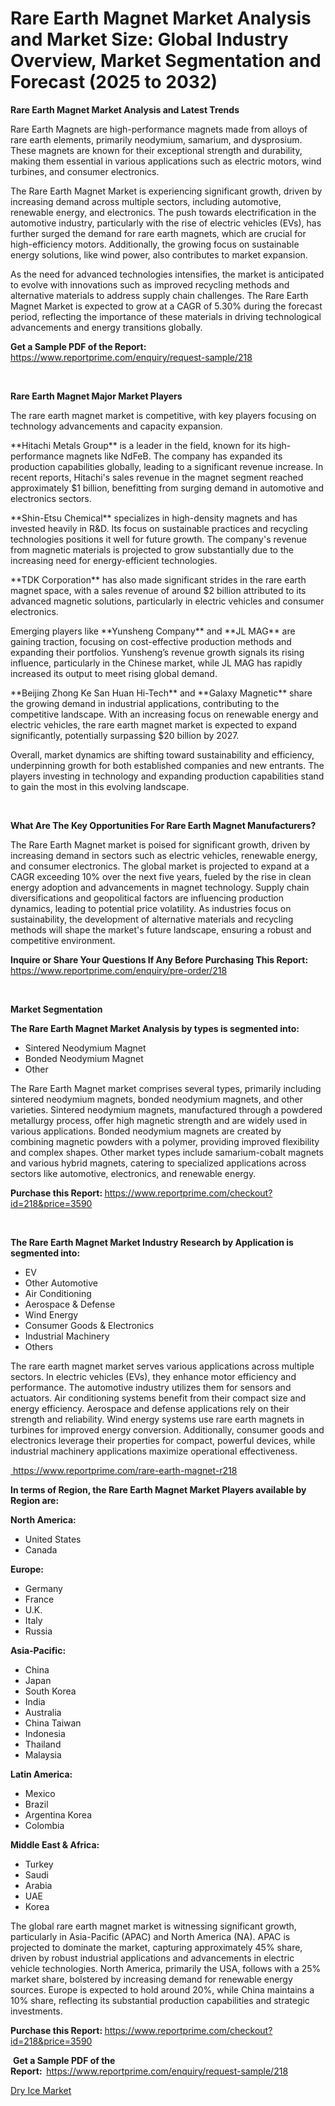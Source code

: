 <p><h1>Rare Earth Magnet Market Analysis and Market Size: Global Industry Overview, Market Segmentation and Forecast (2025 to 2032)</h1></p><p><strong>Rare Earth Magnet Market Analysis and Latest Trends</strong></p>
<p><p>Rare Earth Magnets are high-performance magnets made from alloys of rare earth elements, primarily neodymium, samarium, and dysprosium. These magnets are known for their exceptional strength and durability, making them essential in various applications such as electric motors, wind turbines, and consumer electronics.</p><p>The Rare Earth Magnet Market is experiencing significant growth, driven by increasing demand across multiple sectors, including automotive, renewable energy, and electronics. The push towards electrification in the automotive industry, particularly with the rise of electric vehicles (EVs), has further surged the demand for rare earth magnets, which are crucial for high-efficiency motors. Additionally, the growing focus on sustainable energy solutions, like wind power, also contributes to market expansion.</p><p>As the need for advanced technologies intensifies, the market is anticipated to evolve with innovations such as improved recycling methods and alternative materials to address supply chain challenges. The Rare Earth Magnet Market is expected to grow at a CAGR of 5.30% during the forecast period, reflecting the importance of these materials in driving technological advancements and energy transitions globally.</p></p>
<p><strong>Get a Sample PDF of the Report:&nbsp;</strong> <a href="https://www.reportprime.com/enquiry/request-sample/218?utm_campaign=2326&utm_medium=2&utm_source=Github&utm_content=ia&utm_term=18032025&utm_id=rare-earth-magnet">https://www.reportprime.com/enquiry/request-sample/218</a></p>
<p>&nbsp;</p>
<p><strong>Rare Earth Magnet Major Market Players</strong></p>
<p><p>The rare earth magnet market is competitive, with key players focusing on technology advancements and capacity expansion. </p><p>**Hitachi Metals Group** is a leader in the field, known for its high-performance magnets like NdFeB. The company has expanded its production capabilities globally, leading to a significant revenue increase. In recent reports, Hitachi's sales revenue in the magnet segment reached approximately $1 billion, benefitting from surging demand in automotive and electronics sectors.</p><p>**Shin-Etsu Chemical** specializes in high-density magnets and has invested heavily in R&D. Its focus on sustainable practices and recycling technologies positions it well for future growth. The company's revenue from magnetic materials is projected to grow substantially due to the increasing need for energy-efficient technologies.</p><p>**TDK Corporation** has also made significant strides in the rare earth magnet space, with a sales revenue of around $2 billion attributed to its advanced magnetic solutions, particularly in electric vehicles and consumer electronics.</p><p>Emerging players like **Yunsheng Company** and **JL MAG** are gaining traction, focusing on cost-effective production methods and expanding their portfolios. Yunsheng’s revenue growth signals its rising influence, particularly in the Chinese market, while JL MAG has rapidly increased its output to meet rising global demand.</p><p>**Beijing Zhong Ke San Huan Hi-Tech** and **Galaxy Magnetic** share the growing demand in industrial applications, contributing to the competitive landscape. With an increasing focus on renewable energy and electric vehicles, the rare earth magnet market is expected to expand significantly, potentially surpassing $20 billion by 2027. </p><p>Overall, market dynamics are shifting toward sustainability and efficiency, underpinning growth for both established companies and new entrants. The players investing in technology and expanding production capabilities stand to gain the most in this evolving landscape.</p></p>
<p>&nbsp;</p>
<p><strong>What Are The Key Opportunities For Rare Earth Magnet Manufacturers?</strong></p>
<p><p>The Rare Earth Magnet market is poised for significant growth, driven by increasing demand in sectors such as electric vehicles, renewable energy, and consumer electronics. The global market is projected to expand at a CAGR exceeding 10% over the next five years, fueled by the rise in clean energy adoption and advancements in magnet technology. Supply chain diversifications and geopolitical factors are influencing production dynamics, leading to potential price volatility. As industries focus on sustainability, the development of alternative materials and recycling methods will shape the market's future landscape, ensuring a robust and competitive environment.</p></p>
<p><strong>Inquire or Share Your Questions If Any Before Purchasing This Report:</strong> <a href="https://www.reportprime.com/enquiry/pre-order/218?utm_campaign=2326&utm_medium=2&utm_source=Github&utm_content=ia&utm_term=18032025&utm_id=rare-earth-magnet">https://www.reportprime.com/enquiry/pre-order/218</a></p>
<p>&nbsp;</p>
<p><strong>Market Segmentation</strong></p>
<p><strong>The Rare Earth Magnet Market Analysis by types is segmented into:</strong></p>
<p><ul><li>Sintered Neodymium Magnet</li><li>Bonded Neodymium Magnet</li><li>Other</li></ul></p>
<p><p>The Rare Earth Magnet market comprises several types, primarily including sintered neodymium magnets, bonded neodymium magnets, and other varieties. Sintered neodymium magnets, manufactured through a powdered metallurgy process, offer high magnetic strength and are widely used in various applications. Bonded neodymium magnets are created by combining magnetic powders with a polymer, providing improved flexibility and complex shapes. Other market types include samarium-cobalt magnets and various hybrid magnets, catering to specialized applications across sectors like automotive, electronics, and renewable energy.</p></p>
<p><strong>Purchase this Report:&nbsp;</strong><a href="https://www.reportprime.com/checkout?id=218&price=3590&utm_campaign=2326&utm_medium=2&utm_source=Github&utm_content=ia&utm_term=18032025&utm_id=rare-earth-magnet">https://www.reportprime.com/checkout?id=218&price=3590</a></p>
<p>&nbsp;</p>
<p><strong>The Rare Earth Magnet Market Industry Research by Application is segmented into:</strong></p>
<p><ul><li>EV</li><li>Other Automotive</li><li>Air Conditioning</li><li>Aerospace & Defense</li><li>Wind Energy</li><li>Consumer Goods & Electronics</li><li>Industrial Machinery</li><li>Others</li></ul></p>
<p><p>The rare earth magnet market serves various applications across multiple sectors. In electric vehicles (EVs), they enhance motor efficiency and performance. The automotive industry utilizes them for sensors and actuators. Air conditioning systems benefit from their compact size and energy efficiency. Aerospace and defense applications rely on their strength and reliability. Wind energy systems use rare earth magnets in turbines for improved energy conversion. Additionally, consumer goods and electronics leverage their properties for compact, powerful devices, while industrial machinery applications maximize operational effectiveness.</p></p>
<p><a href="https://www.reportprime.com/rare-earth-magnet-r218?utm_campaign=2326&utm_medium=2&utm_source=Github&utm_content=ia&utm_term=18032025&utm_id=rare-earth-magnet">&nbsp;https://www.reportprime.com/rare-earth-magnet-r218</a></p>
<p><strong>In terms of Region, the Rare Earth Magnet Market Players available by Region are:</strong></p>
<p>
    <p> <strong> North America: </strong>
        <ul>
            <li>United States</li>
            <li>Canada</li>
        </ul>
        </p> 
    <p> <strong> Europe: </strong>
        <ul>
            <li>Germany</li>
            <li>France</li>
            <li>U.K.</li>
            <li>Italy</li>
            <li>Russia</li>
        </ul>
        </p> 
    <p> <strong> Asia-Pacific: </strong>
        <ul>
            <li>China</li>
            <li>Japan</li>
            <li>South Korea</li>
            <li>India</li>
            <li>Australia</li>
            <li>China Taiwan</li>
            <li>Indonesia</li>
            <li>Thailand</li>
            <li>Malaysia</li>
        </ul>
        </p> 
    <p> <strong> Latin America: </strong>
        <ul>
            <li>Mexico</li>
            <li>Brazil</li>
            <li>Argentina Korea</li>
            <li>Colombia</li>
        </ul>
        </p> 
    <p> <strong> Middle East & Africa: </strong>
        <ul>
            <li>Turkey</li>
            <li>Saudi</li>
            <li>Arabia</li>
            <li>UAE</li>
            <li>Korea</li>
        </ul>
    </p>
    </p>
<p><p>The global rare earth magnet market is witnessing significant growth, particularly in Asia-Pacific (APAC) and North America (NA). APAC is projected to dominate the market, capturing approximately 45% share, driven by robust industrial applications and advancements in electric vehicle technologies. North America, primarily the USA, follows with a 25% market share, bolstered by increasing demand for renewable energy sources. Europe is expected to hold around 20%, while China maintains a 10% share, reflecting its substantial production capabilities and strategic investments.</p></p>
<p><strong>Purchase this Report: </strong><a href="https://www.reportprime.com/checkout?id=218&price=3590&utm_campaign=2326&utm_medium=2&utm_source=Github&utm_content=ia&utm_term=18032025&utm_id=rare-earth-magnet">https://www.reportprime.com/checkout?id=218&price=3590</a></p>
<p>&nbsp;<strong>Get a Sample PDF of the Report:&nbsp;&nbsp;</strong><a href="https://www.reportprime.com/enquiry/request-sample/218?utm_campaign=2326&utm_medium=2&utm_source=Github&utm_content=ia&utm_term=18032025&utm_id=rare-earth-magnet">https://www.reportprime.com/enquiry/request-sample/218</a></p>
<p><strong></strong></p>
<p><p><a href="https://github.com/NargisHussain75/Market-Research-Report-List-1/blob/main/dry-ice-market.md?utm_campaign=2326&utm_medium=2&utm_source=Github&utm_content=ia&utm_term=18032025&utm_id=rare-earth-magnet">Dry Ice Market</a></p></p>